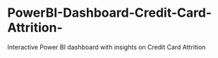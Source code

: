 # PowerBI-Dashboard-Credit-Card-Attrition-
Interactive Power BI dashboard with insights on Credit Card Attrition
